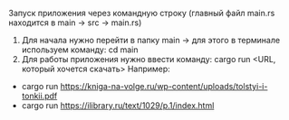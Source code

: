 Запуск приложения через командную строку (главный файл main.rs находится в main -> src -> main.rs)
1) Для начала нужно перейти в папку main -> для этого в терминале используем команду: cd main
2) Для работы приложения нужно ввести команду: cargo run <URL, который хочется скачать>
Например:
* cargo run https://kniga-na-volge.ru/wp-content/uploads/tolstyi-i-tonkii.pdf
* cargo run https://ilibrary.ru/text/1029/p.1/index.html
